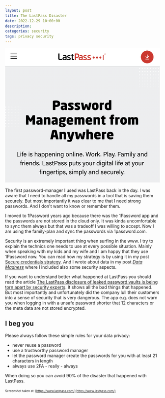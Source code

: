 ```yaml
---
layout: post
title: The LastPass Disaster
date: 2022-12-29 10:00:00
description: 
categories: security
tags: privacy security
---
```


<img src="/assets/images/last-pass.png" />

The first password-manager I used was LastPass back in the day. I was aware that I need to handle all my passwords in a tool that is saving them securely. But most importantly it was clear to me that I need strong passwords. And I don't want to know or remember them. 

I moved to 1Password years ago because there was the 1Password app and the passwords are not stored in the cloud only. It was kinda uncomfortable to sync them always but that was a tradeoff I was willing to accept. Now I am using the family-plan and sync the passwords via 1password.com. 

Security is an extremely important thing when surfing in the www. I try to explain the technics one needs to use at every possible situation. Mainly when speaking with my kids and my wife and I am happy that they use 1Password now. You can read how my strategy is by using it in my post [Secure credentials strategy](/security/2020/01/27/strategy-to-safely-create-login-credentials-for-your-accounts.html). And I wrote about data in my post [_Data Madness_](/it/2022/10/11/data-madness.html) where I included also some security aspects.

If you want to understand better what happened at LastPass you should read the article [The LastPass disclosure of leaked password vaults is being torn apart by security experts](https://www.theverge.com/2022/12/28/23529547/lastpass-vault-breach-disclosure-encryption-cybersecurity-rebuttal). It shows all the bad things that happened. But most importantly and unfortunately did the company lull their customers into a sense of security that is very dangerous. The app e.g. does not warn you when logging in with a unsafe password shorter that 12 characters or the meta data are not stored encrypted. 

## I beg you

Please always follow these simple rules for your data privacy:

* never reuse a password
* use a trustworthy password manager
* let the password manager create the passwords for you with at least 21 characters in length
* always use 2FA - really - always

When doing so you can avoid 90% of the disaster that happened with LastPass.

<span style="font-size: 0.7em">Screenshot taken at: [https://www.lastpass.com/](https://www.lastpass.com/)</span>
